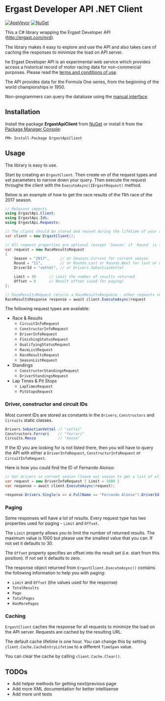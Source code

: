 # Ergast Developer API .NET Client

[![AppVeyor](https://ci.appveyor.com/api/projects/status/kaibsj29lcn9aqt1?svg=true)](https://ci.appveyor.com/project/Krusen/ergastapi-net)
[![NuGet](https://buildstats.info/nuget/ergastapiclient?includePreReleases=false)](https://www.nuget.org/packages/ErgastApiClient/)

This a C# library wrapping the Ergast Developer API (http://ergast.com/mrd).

The library makes it easy to explore and use the API and also takes care of caching the responses to minimize the load on API server.

he Ergast Developer API is an experimental web service which provides access a historical record of motor racing data for non-commercial purposes.
Please read the [terms and conditions of use](http://ergast.com/mrd/terms).

The API provides data for the Formula One series, from the beginning of the world championships in 1950.

Non-programmers can query the database using the [manual interface](http://ergast.com/mrd/query).

## Installation


Install the package **ErgastApiClient** from [NuGet](https://www.nuget.org/packages/ErgastApiClient/) 
or install it from the [Package Manager Console](https://docs.microsoft.com/da-dk/nuget/tools/package-manager-console):

```
PM> Install-Package ErgastApiClient
```


## Usage

The library is easy to use.

Start by creating an `ErgastClient`. Then create on of the request types and set parameters to narrow down your query.
Then execute the request throughe the client with the `ExecuteAsync(IErgastRequest)` method.

Below is an example of how to get the race results of the 11th race of the 2017 season.

```C#
// Relevant imports
using ErgastApi.Client;
using ErgastApi.Ids;
using ErgastApi.Requests;

// The client should be stored and reused during the lifetime of your application
var client = new ErgastClient();

// All request properties are optional (except 'Season' if 'Round' is set)
var request = new RaceResultsRequest
{
    Season = "2017",     // or Seasons.Current for current season
    Round = "11",        // or Rounds.Last or Rounds.Next for last or next round
    DriverId = "vettel", // or Drivers.SebastianVettel

    Limit = 30      // Limit the number of results returned
    Offset = 0      // Result offset (used for paging)
};

// RaceResultsRequest returns a RaceResultsResponse - other requests returns other response types
RaceResultsResponse response = await client.ExecuteAsync(request
```

The following request types are available:

- Race & Results
  - `CircuitInfoRequest`
  - `ConstructorInfoRequest` 
  - `DriverInfoRequest`
  - `FinishingStatusRequest`
  - `QualifyingStatusRequest`
  - `RaceListRequest`
  - `RaceResultsRequest`
  - `SeasonListRequest`
- Standings
  - `ConstructorStandingsRequest`
  - `DriverStandingsRequest`
- Lap Times & Pit Stops
  - `LapTimesRequest`
  - `PitStopsRequest`


### Driver, constructor and circuit IDs

Most current IDs are stored as constants in the `Drivers`, `Constructors` and `Circuits` static classes.

```C#
Drivers.SebastianVettel // "vettel"
Constructors.Ferrari    // "ferrari"
Circuits.Monza          // "monza"
```

If the ID you are looking for is not listed there, then you will have to query the API with either
a `DriverInfoRequest`, `ConstructorInfoRequest` or `CircuitInfoRequest`.

Here is how you could find the ID of Fernando Alonso:

```C#
// Get drivers in current season (leave out season to get a list of all drivers ever (requires paging))
var request = new DriverInfoRequest { Limit = 1000 }
var response = await client.ExecuteAsync(request);

response.Drivers.Single(x => x.FullName == "Fernando Alonso").DriverId;
```


### Paging

Some responses will have a lot of results. Every request type has two properties used for paging - `Limit` and `Offset`.

The `Limit` property allows you to limit the number of returned results.
The maximum value is 1000 but please use the smallest value that you can. If not set it defaults to 30.

The `Offset` property specifies an offset into the result set (i.e. start from this position).
If not set it defaults to zero.

The response object returned from `ErgastClient.ExecuteAsync()` contains the following information to help you with paging:

- `Limit` and `Offset` (the values used for the response)
- `TotalResults`
- `Page`
- `TotalPages`
- `HasMorePages`


### Caching

`ErgastClient` caches the response for all requests to minimize the load on the API server. Requests are cached by the resulting URL.

The default cache lifetime is one hour. You can change this by setting `client.Cache.CacheEntryLifetime` to a different `TimeSpan` value.

You can clear the cache by calling `client.Cache.Clear()`.


## TODOs

- Add helper methods for getting next/previous page
- Add more XML documentation for better intellisense
- Add more unit tests